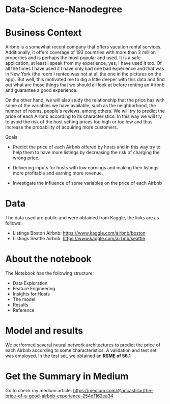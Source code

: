 # Data-Science-Nanodegree

# Business Context

Airbnb is a somewhat recent company that offers vacation rental services. Additionally, it offers coverage of 193 countries with more than 2 million properties and is perhaps the most popular and used. It is a safe application, at least I speak from my experience, yes, I have used it too. Of all the times I have used it I have only had one bad experience and that was in New York (the room I rented was not at all the one in the pictures on the app). But well, this motivated me to dig a little deeper with this data and find out what are those things that we should all look at before renting an Airbnb and guarantee a good experience.

On the other hand, we will also study the relationship that the price has with some of the variables we have available, such as the neighborhood, the number of rooms, people's reviews, among others. We will try to predict the price of each Airbnb according to its characteristics. In this way we will try to avoid the risk of the host setting prices too high or too low and thus increase the probability of acquiring more customers.

Goals
* Predict the price of each Airbnb offered by hosts and in this way try to help them to have more listings by decreasing the risk of charging the wrong price.

* Delivering inputs for hosts with low earnings and making their listings more profitable and earning more revenue.

* Investigate the influence of some variables on the price of each Airbnb


# Data

The data used are public and were obtained from Kaggle, the links are as follows:

* Listings Boston Airbnb: https://www.kaggle.com/airbnb/boston
* Listings Seattle Airbnb: https://www.kaggle.com/airbnb/seattle

# About the notebook


 The Notebook has the following structure:
 
 * Data Exploration
 * Feature Engineering
 * Insights for Hosts
 * The model
 * Results
 * Reference
 

# Model and results

We performed several neural network architectures to predict the price of each Airbnb according to some characteristics. A validation and test set was employed. In the test set, we obtained an **RSME of 56.1**


# Get the Summary in Medium

Go to check my medium article: https://medium.com/@ancastillar/the-price-of-a-good-airbnb-experience-254d1162ea34

